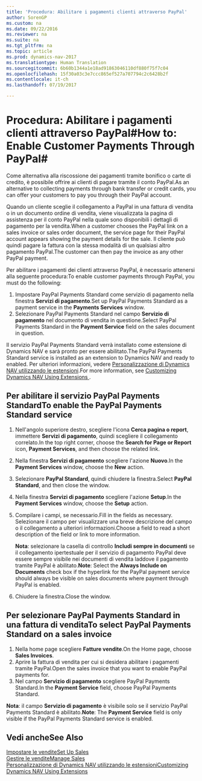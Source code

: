 ```yaml
---
title: 'Procedura: Abilitare i pagamenti clienti attraverso PayPal'
author: SorenGP
ms.custom: na
ms.date: 09/22/2016
ms.reviewer: na
ms.suite: na
ms.tgt_pltfrm: na
ms.topic: article
ms.prod: dynamics-nav-2017
ms.translationtype: Human Translation
ms.sourcegitcommit: 6b60b1344a1e18ad91863046110df880f75f7c04
ms.openlocfilehash: 15f30a03c3e7ccc865ef527a707794c2c6428b2f
ms.contentlocale: it-ch
ms.lasthandoff: 07/19/2017

---
```


# <a name="how-to-enable-customer-payments-through-paypal"></a><span data-ttu-id="7dfea-102">Procedura: Abilitare i pagamenti clienti attraverso PayPal#</span><span class="sxs-lookup"><span data-stu-id="7dfea-102">How to: Enable Customer Payments Through PayPal#</span></span>
<span data-ttu-id="7dfea-103">Come alternativa alla riscossione dei pagamenti tramite bonifico o carte di credito, è possibile offrire ai clienti di pagare tramite il conto PayPal.</span><span class="sxs-lookup"><span data-stu-id="7dfea-103">As an alternative to collecting payments through bank transfer or credit cards, you can offer your customers to pay you through their PayPal account.</span></span>

<span data-ttu-id="7dfea-104">Quando un cliente sceglie il collegamento a PayPal in una fattura di vendita o in un documento ordine di vendita, viene visualizzata la pagina di assistenza per il conto PayPal nella quale sono disponibili i dettagli di pagamento per la vendita.</span><span class="sxs-lookup"><span data-stu-id="7dfea-104">When a customer chooses the PayPal link on a sales invoice or sales order document, the service page for their PayPal account appears showing the payment details for the sale.</span></span> <span data-ttu-id="7dfea-105">Il cliente può quindi pagare la fattura con la stessa modalità di un qualsiasi altro pagamento PayPal.</span><span class="sxs-lookup"><span data-stu-id="7dfea-105">The customer can then pay the invoice as any other PayPal payment.</span></span>

<span data-ttu-id="7dfea-106">Per abilitare i pagamenti dei clienti attraverso PayPal, è necessario attenersi alla seguente procedura:</span><span class="sxs-lookup"><span data-stu-id="7dfea-106">To enable customer payments through PayPal, you must do the following:</span></span>

1. <span data-ttu-id="7dfea-107">Impostare PayPal Payments Standard come servizio di pagamento nella finestra **Servizi di pagamento**.</span><span class="sxs-lookup"><span data-stu-id="7dfea-107">Set up PayPal Payments Standard as a payment service in the **Payments Services** window.</span></span>
2. <span data-ttu-id="7dfea-108">Selezionare PayPal Payments Standard nel campo **Servizio di pagamento** nel documento di vendita in questione.</span><span class="sxs-lookup"><span data-stu-id="7dfea-108">Select PayPal Payments Standard in the **Payment Service** field on the sales document in question.</span></span>

<span data-ttu-id="7dfea-109">Il servizio PayPal Payments Standard verrà installato come estensione di Dynamics NAV e sarà pronto per essere abilitato.</span><span class="sxs-lookup"><span data-stu-id="7dfea-109">The PayPal Payments Standard service is installed as an extension to Dynamics NAV and ready to enabled.</span></span> <span data-ttu-id="7dfea-110">Per ulteriori informazioni, vedere [Personalizzazione di Dynamics NAV utilizzando le estensioni](ui-extensions.md).</span><span class="sxs-lookup"><span data-stu-id="7dfea-110">For more information, see [Customizing Dynamics NAV Using Extensions ](ui-extensions.md).</span></span>

## <a name="to-enable-the-paypal-payments-standard-service"></a><span data-ttu-id="7dfea-111">Per abilitare il servizio PayPal Payments Standard</span><span class="sxs-lookup"><span data-stu-id="7dfea-111">To enable the PayPal Payments Standard service</span></span>
1. <span data-ttu-id="7dfea-112">Nell'angolo superiore destro, scegliere l'icona **Cerca pagina o report**, immettere **Servizi di pagamento**, quindi scegliere il collegamento correlato.</span><span class="sxs-lookup"><span data-stu-id="7dfea-112">In the top right corner, choose the **Search for Page or Report** icon, **Payment Services**, and then choose the related link.</span></span>  
2. <span data-ttu-id="7dfea-113">Nella finestra **Servizi di pagamento** scegliere l'azione **Nuovo**.</span><span class="sxs-lookup"><span data-stu-id="7dfea-113">In the **Payment Services** window, choose the **New** action.</span></span>
3. <span data-ttu-id="7dfea-114">Selezionare **PayPal Standard**, quindi chiudere la finestra.</span><span class="sxs-lookup"><span data-stu-id="7dfea-114">Select **PayPal Standard**, and then close the window.</span></span>
4. <span data-ttu-id="7dfea-115">Nella finestra **Servizi di pagamento** scegliere l'azione **Setup**.</span><span class="sxs-lookup"><span data-stu-id="7dfea-115">In the **Payment Services** window, choose the **Setup** action.</span></span>
5. <span data-ttu-id="7dfea-116">Compilare i campi, se necessario.</span><span class="sxs-lookup"><span data-stu-id="7dfea-116">Fill in the fields as necessary.</span></span> <span data-ttu-id="7dfea-117">Selezionare il campo per visualizzare una breve descrizione del campo o il collegamento a ulteriori informazioni.</span><span class="sxs-lookup"><span data-stu-id="7dfea-117">Choose a field to read a short description of the field or link to more information.</span></span>

    <span data-ttu-id="7dfea-118">**Nota**: selezionare la casella di controllo **Includi sempre in documenti** se il collegamento ipertestuale per il servizio di pagamento PayPal deve essere sempre visibile nei documenti di vendita laddove il pagamento tramite PayPal è abilitato.</span><span class="sxs-lookup"><span data-stu-id="7dfea-118">**Note**: Select the **Always Include on Documents** check box if the hyperlink for the PayPal payment service should always be visible on sales documents where payment through PayPal is enabled.</span></span>

6. <span data-ttu-id="7dfea-119">Chiudere la finestra.</span><span class="sxs-lookup"><span data-stu-id="7dfea-119">Close the window.</span></span>

## <a name="to-select-paypal-payments-standard-on-a-sales-invoice"></a><span data-ttu-id="7dfea-120">Per selezionare PayPal Payments Standard in una fattura di vendita</span><span class="sxs-lookup"><span data-stu-id="7dfea-120">To select PayPal Payments Standard on a sales invoice</span></span>
1. <span data-ttu-id="7dfea-121">Nella home page scegliere **Fatture vendite**.</span><span class="sxs-lookup"><span data-stu-id="7dfea-121">On the Home page, choose **Sales Invoices**.</span></span>
2. <span data-ttu-id="7dfea-122">Aprire la fattura di vendita per cui si desidera abilitare i pagamenti tramite PayPal.</span><span class="sxs-lookup"><span data-stu-id="7dfea-122">Open the sales invoice that you want to enable PayPal payments for.</span></span>
3. <span data-ttu-id="7dfea-123">Nel campo **Servizio di pagamento** scegliere PayPal Payments Standard.</span><span class="sxs-lookup"><span data-stu-id="7dfea-123">In the **Payment Service** field, choose PayPal Payments Standard.</span></span>

<span data-ttu-id="7dfea-124">**Nota**: il campo **Servizio di pagamento** è visibile solo se il servizio PayPal Payments Standard è abilitato.</span><span class="sxs-lookup"><span data-stu-id="7dfea-124">**Note**: The **Payment Service** field is only visible if the PayPal Payments Standard service is enabled.</span></span>   

## <a name="see-also"></a><span data-ttu-id="7dfea-125">Vedi anche</span><span class="sxs-lookup"><span data-stu-id="7dfea-125">See Also</span></span>  
[<span data-ttu-id="7dfea-126">Impostare le vendite</span><span class="sxs-lookup"><span data-stu-id="7dfea-126">Set Up Sales</span></span>](sales-setup-sales.md)  
[<span data-ttu-id="7dfea-127">Gestire le vendite</span><span class="sxs-lookup"><span data-stu-id="7dfea-127">Manage Sales</span></span>](sales-manage-sales.md)  
[<span data-ttu-id="7dfea-128">Personalizzazione di Dynamics NAV utilizzando le estensioni</span><span class="sxs-lookup"><span data-stu-id="7dfea-128">Customizing Dynamics NAV Using Extensions</span></span>](ui-extensions.md)

